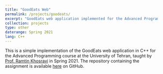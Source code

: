 ```yaml
---
title: "GoodEats Web"
permalink: /projects/goodeats/
excerpt: "GoodEats web application implemented for the Advanced Programming course"
collection: projects
type: other
daterange: Spring 2021
lang: C++
---
```


This is a simple implementation of the GoodEats web application in C++ for the Advanced Programming course at the University of Tehran, taught by [Prof. Ramtin Khosravi](https://scholar.google.com/citations?user=b9ib0IYAAAAJ&hl=en) in Spring 2021. The repository containing the assignment is available [here](https://github.com/PashaBarahimi/GoodEats-Web) on GitHub.
